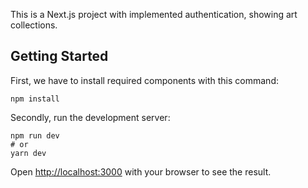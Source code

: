 This is a Next.js project with implemented authentication, showing art collections.

## Getting Started

First, we have to install required components with this command:
```
npm install
```

Secondly, run the development server:
```
npm run dev
# or
yarn dev
```

Open [http://localhost:3000](http://localhost:3000) with your browser to see the result.
